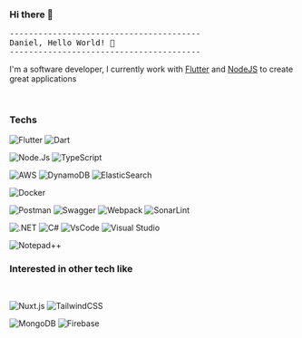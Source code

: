 ### Hi there 👋

<pre>
----------------------------------------
<span>Daniel, Hello World! 👋</span>
----------------------------------------
</pre>

I'm a software developer, I currently work with [Flutter](https://flutter.dev/) and [NodeJS](https://expressjs.com/) to create great applications

<br>
<h3 align="left">Techs</h3>

![Flutter](https://img.shields.io/badge/Flutter-02569B?logo=flutter&logoColor=white&style=flat)
![Dart](https://img.shields.io/badge/Dart-0175C2?logo=dart&logoColor=white&style=flat)
<br>

![Node.Js](https://img.shields.io/badge/Node.js-339933?logo=nodedotjs&logoColor=white&style=flat)
![TypeScript](https://img.shields.io/badge/TypeScript-007ACC?logo=typescript&logoColor=white&style=flat)

![AWS](https://img.shields.io/badge/Amazon_AWS-FF9900?logo=amazonaws&logoColor=white&style=flat)
![DynamoDB](https://img.shields.io/badge/Amazon%20DynamoDB-4053D6?logo=Amazon%20DynamoDB&logoColor=white&style=flat)
![ElasticSearch](https://img.shields.io/badge/Elastic_Search-005571?logo=elasticsearch&logoColor=white&style=flat)

![Docker](https://img.shields.io/badge/Docker-2CA5E0?logo=docker&logoColor=white&style=flat)

![Postman](https://img.shields.io/badge/Postman-FF6C37?logo=Postman&logoColor=white&style=flat)
![Swagger](https://img.shields.io/badge/Swagger-85EA2D?logo=Swagger&logoColor=white&style=flat)
![Webpack](https://img.shields.io/badge/Webpack-8DD6F9?logo=Webpack&logoColor=white&style=flat)
![SonarLint](https://img.shields.io/badge/SonarLint-CB2029?logo=sonarlint&logoColor=white&style=flat)


![.NET](https://img.shields.io/badge/.NET-512BD4?logo=dotnet&logoColor=white&style=flat)
![C#](https://img.shields.io/badge/C%23-239120?logo=c-sharp&logoColor=white&style=flat)
![VsCode](https://img.shields.io/badge/VSCode-0078D4?logo=visual%20studio%20code&logoColor=white&style=flat)
![Visual Studio](https://img.shields.io/badge/Visual_Studio-5C2D91?logo=visual%20studio&logoColor=white&style=flat)

![Notepad++](https://img.shields.io/badge/Notepad++-90E59A.svg?logo=notepad%2B%2B&logoColor=black&style=flat)

<h3 align="left">Interested in other tech like</h3>
<br>

![Nuxt.js](https://img.shields.io/badge/Nuxt.js-00C58E?logo=nuxtdotjs&logoColor=white&style=flat)
![TailwindCSS](https://img.shields.io/badge/tailwindcss-%2338B2AC.svg?logo=tailwind-css&logoColor=white&style=flat)

![MongoDB](https://img.shields.io/badge/MongoDB-%234ea94b.svg?logo=mongodb&logoColor=white&style=flat)
![Firebase](https://img.shields.io/badge/Firebase-%fffff?logo=firebase&logoColor=%23F7DF1E&style=flat)

